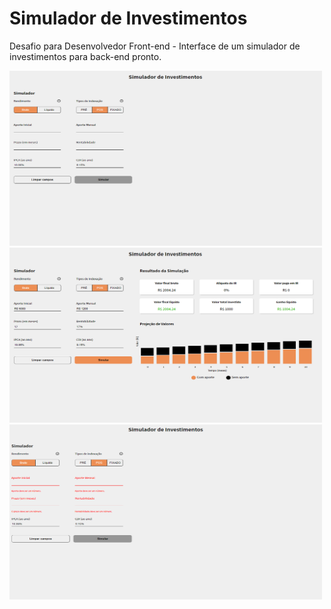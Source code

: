 # Simulador de Investimentos
Desafio para Desenvolvedor Front-end - Interface de um simulador de investimentos para back-end pronto.

<img src="https://github.com/mssdesign/portfolios/blob/main/portifolio_vs1/src/Assets/WebSitesPreview/calculator1.PNG?raw=true" target='_blank' width="500" height="280">
<img src="https://github.com/mssdesign/portfolios/blob/main/portifolio_vs1/src/Assets/WebSitesPreview/calculator2.PNG?raw=true" target='_blank' width="500" height="280">
<img src="https://github.com/mssdesign/portfolios/blob/main/portifolio_vs1/src/Assets/WebSitesPreview/calculator3.PNG?raw=true" target='_blank' width="500" height="280">
